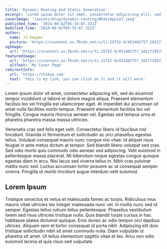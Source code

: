 ```yaml
---
title: 'Dynamic Routing and Static Generation'
excerpt: 'Lorem ipsum dolor sit amet, consectetur adipiscing elit, sed do eiusmod tempor incididunt ut labore et dolore magna aliqua. Praesent elementum facilisis leo vel fringilla est ullamcorper eget. At imperdiet dui accumsan sit amet nulla facilities morbi tempus.'
coverImage: '/assets/blog/dynamic-routing/WhatsApp123.jpeg'
published_time: '2024-08-02T05:35:07.322Z'
modified_time: '2024-08-02T05:35:07.322Z'
author:
  name: JJ Kasper
  picture: 'https://scontent.xx.fbcdn.net/v/t1.15752-9/451482757_1021719572916611_7849392296464068412_n.jpg?stp=dst-jpg_s370x247&_nc_cat=110&ccb=1-7&_nc_sid=0024fc&_nc_eui2=AeHh94p_Hh59PtGc0pFr7D0t88rxiQc3AWPzyvGJBzcBY0hq3kCNRsScNFwwph4Gwu54Nhy-zOMdRWGZPwuYrjhn&_nc_ohc=Hk-uGrX8UngQ7kNvgF5Ctt4&_nc_ad=z-m&_nc_cid=0&_nc_ht=scontent.xx&oh=03_Q7cD1QGgZQcWacVcIp-3gAMrLgmojAE9NnkGDuaCxLMhAbbX0A&oe=66D44486'
ogImage:
  url: 'https://scontent.xx.fbcdn.net/v/t1.15752-9/451482757_1021719572916611_7849392296464068412_n.jpg?stp=dst-jpg_s370x247&_nc_cat=110&ccb=1-7&_nc_sid=0024fc&_nc_eui2=AeHh94p_Hh59PtGc0pFr7D0t88rxiQc3AWPzyvGJBzcBY0hq3kCNRsScNFwwph4Gwu54Nhy-zOMdRWGZPwuYrjhn&_nc_ohc=Hk-uGrX8UngQ7kNvgF5Ctt4&_nc_ad=z-m&_nc_cid=0&_nc_ht=scontent.xx&oh=03_Q7cD1QGgZQcWacVcIp-3gAMrLgmojAE9NnkGDuaCxLMhAbbX0A&oe=66D44486'
featuredImage:
  url: 'https://scontent.xx.fbcdn.net/v/t1.15752-9/451482757_1021719572916611_7849392296464068412_n.jpg?stp=dst-jpg_s370x247&_nc_cat=110&ccb=1-7&_nc_sid=0024fc&_nc_eui2=AeHh94p_Hh59PtGc0pFr7D0t88rxiQc3AWPzyvGJBzcBY0hq3kCNRsScNFwwph4Gwu54Nhy-zOMdRWGZPwuYrjhn&_nc_ohc=Hk-uGrX8UngQ7kNvgF5Ctt4&_nc_ad=z-m&_nc_cid=0&_nc_ht=scontent.xx&oh=03_Q7cD1QGgZQcWacVcIp-3gAMrLgmojAE9NnkGDuaCxLMhAbbX0A&oe=66D44486'
  altText: 'My Cover Page'
redirectInfo:
  url: 'https://chimup.com'
  text: 'this is my link, you can click on it and it will work'
---
```


Lorem ipsum dolor sit amet, consectetur adipiscing elit, sed do eiusmod tempor incididunt ut labore et dolore magna aliqua. Praesent elementum facilisis leo vel fringilla est ullamcorper eget. At imperdiet dui accumsan sit amet nulla facilities morbi tempus. Praesent elementum facilisis leo vel fringilla. Congue mauris rhoncus aenean vel. Egestas sed tempus urna et pharetra pharetra massa massa ultricies.

Venenatis cras sed felis eget velit. Consectetur libero id faucibus nisl tincidunt. Gravida in fermentum et sollicitudin ac orci phasellus egestas tellus. Volutpat consequat mauris nunc congue nisi vitae. Id aliquet risus feugiat in ante metus dictum at tempor. Sed blandit libero volutpat sed cras. Sed odio morbi quis commodo odio aenean sed adipiscing. Velit euismod in pellentesque massa placerat. Mi bibendum neque egestas congue quisque egestas diam in arcu. Nisi lacus sed viverra tellus in. Nibh cras pulvinar mattis nunc sed. Luctus accumsan tortor posuere ac ut consequat semper viverra. Fringilla ut morbi tincidunt augue interdum velit euismod.

## Lorem Ipsum

Tristique senectus et netus et malesuada fames ac turpis. Ridiculous mus mauris vitae ultricies leo integer malesuada nunc vel. In mollis nunc sed id semper. Egestas tellus rutrum tellus pellentesque. Phasellus vestibulum lorem sed risus ultricies tristique nulla. Quis blandit turpis cursus in hac habitasse platea dictumst quisque. Eros donec ac odio tempor orci dapibus ultrices. Aliquam sem et tortor consequat id porta nibh. Adipiscing elit duis tristique sollicitudin nibh sit amet commodo nulla. Diam vulputate ut pharetra sit amet. Ut tellus elementum sagittis vitae et leo. Arcu non odio euismod lacinia at quis risus sed vulputate.
